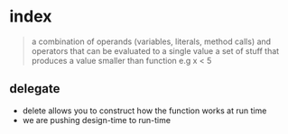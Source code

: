 # index

> a combination of operands (variables, literals, method calls) and operators that can be evaluated to a single value
> a set of stuff that produces a value
> smaller than function
> e.g x < 5

## delegate

- delete allows you to construct how the function works at run time
- we are pushing design-time to run-time
